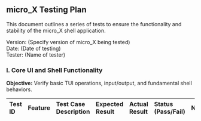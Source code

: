 ## **micro\_X Testing Plan**

This document outlines a series of tests to ensure the functionality and stability of the micro\_X shell application.

Version: (Specify version of micro\_X being tested)  
Date: (Date of testing)  
Tester: (Name of tester)

### **I. Core UI and Shell Functionality**

**Objective:** Verify basic TUI operations, input/output, and fundamental shell behaviors.

| Test ID | Feature | Test Case Description | Expected Result | Actual Result | Status (Pass/Fail) | Notes |
| :---- | :---- | :---- | :---- | :---- | :---- | :---- |

